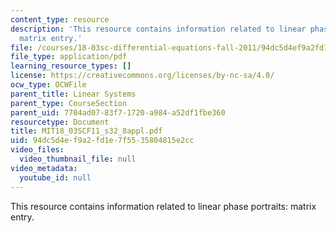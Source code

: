 ```yaml
---
content_type: resource
description: 'This resource contains information related to linear phase portraits:
  matrix entry.'
file: /courses/18-03sc-differential-equations-fall-2011/94dc5d4ef9a2fd1e7f5535804815e2cc_MIT18_03SCF11_s32_8appl.pdf
file_type: application/pdf
learning_resource_types: []
license: https://creativecommons.org/licenses/by-nc-sa/4.0/
ocw_type: OCWFile
parent_title: Linear Systems
parent_type: CourseSection
parent_uid: 7704ad07-83f7-1720-a984-a52df1fbe360
resourcetype: Document
title: MIT18_03SCF11_s32_8appl.pdf
uid: 94dc5d4e-f9a2-fd1e-7f55-35804815e2cc
video_files:
  video_thumbnail_file: null
video_metadata:
  youtube_id: null
---
```

This resource contains information related to linear phase portraits: matrix entry.